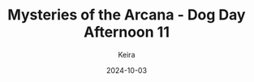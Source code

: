 ---
title: 'Mysteries of the Arcana - Dog Day Afternoon 11'
alt: 'Mysteries of the Arcana'
date: '2024-10-03'
author: 'Keira'
artist: 'Keira'
---